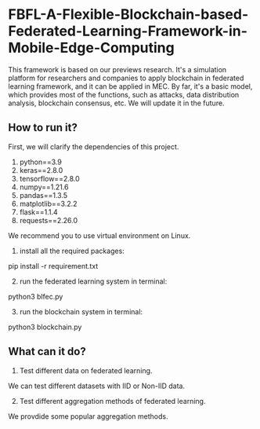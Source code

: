# FBFL-A-Flexible-Blockchain-based-Federated-Learning-Framework-in-Mobile-Edge-Computing
This framework is based on our previews research. It's a simulation platform for researchers and companies to apply blockchain in federated learning framework, and it can be applied in MEC. By far, it's a basic model, which provides most of the functions, such as attacks, data distribution analysis, blockchain consensus, etc. We will update it in the future. 

## How to run it?
First, we will clarify the dependencies of this project.
1. python==3.9
2. keras==2.8.0
3. tensorflow==2.8.0
4. numpy==1.21.6
5. pandas==1.3.5
6. matplotlib==3.2.2
7. flask==1.1.4
8. requests==2.26.0

We recommend you to use virtual environment on Linux.

1. install all the required packages:

pip install -r requirement.txt

2. run the federated learning system in terminal:

python3 blfec.py

3. run the blockchain system in terminal:

python3 blockchain.py

## What can it do?

1. Test different data on federated learning.

We can test different datasets with IID or Non-IID data.

2. Test different aggregation methods of federated learning.

We provdide some popular aggregation methods.





